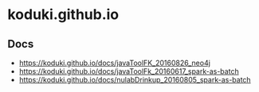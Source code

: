 koduki.github.io
========================

Docs
------------------------

- https://koduki.github.io/docs/javaToolFK_20160826_neo4j
- https://koduki.github.io/docs/javaToolFk_20160617_spark-as-batch
- https://koduki.github.io/docs/nulabDrinkup_20160805_spark-as-batch
